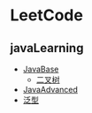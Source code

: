 # LeetCode

## javaLearning

- [JavaBase](https://github.com/Anhlaidh/LeetCode/blob/master/src/main/java/notes/java.md)
    - [二叉树](https://github.com/Anhlaidh/LeetCode/blob/master/src/main/java/notes/Tree.md)
- [JavaAdvanced](https://github.com/Anhlaidh/LeetCode/blob/master/src/main/java/notes/Java_Advanced.md)
- [泛型](https://github.com/Anhlaidh/LeetCode/blob/master/src/main/java/notes/%E6%B3%9B%E5%9E%8B.md)